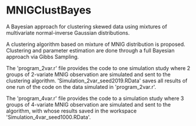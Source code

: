 # MNIGClustBayes
A Bayesian approach for clustering skewed data using mixtures of multivariate normal-inverse Gaussian distributions.

A clustering algorithm based on mixture of MNIG distribution is proposed. Clustering and parameter estimation are done through a full Bayesian approach via Gibbs Sampling.

The 'program_2var.r' file provides the code to one simulation study where 2 groups of 2-variate MNIG observation are simulated and sent to the clustering algorithm. 'Simulation_2var_seed2019.RData' saves all results of one run of the code on the data simulated in 'program_2var.r'.

The 'program_4var.r' file provides the code to a simulation study where 3 groups of 4-variate MNIG observation are simulated and sent to the algorithm, with whose results saved in the workspace 'Simulation_4var_seed1000.RData'.
